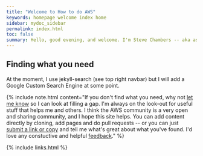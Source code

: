 ```yaml
---
title: "Welcome to How to do AWS"
keywords: homepage welcome index home
sidebar: mydoc_sidebar
permalink: index.html
toc: false
summary: Hello, good evening, and welcome. I'm Steve Chambers -- aka as <a alt='ukcloud pro on twitter' href='https://twitter.com/ukcloudpro'>ukcloudpro</a>. This is my ever-growing collection of curated cloud content focused specifically on AWS. I'm forever learning, doing and sharing so I thought I might as well get it all organized and share it properly! I hope this is useful for you, <a alt='feedback email' href='mailto:feedback@viewyonder.com'>let me know</a> what you think?
---
```


## Finding what you need

At the moment, I use jekyll-search (see top right navbar) but I will add a Google Custom Search Engine at some point.

{% include note.html content="If you don't find what you need, why not <a alt='let me know' href='mailto:feedback@viewyonder.com'>let me know</a> so I can look at filling a gap. I'm always on the look-out for useful stuff that helps me and others. I think the AWS community is a very open and sharing community, and I hope this site helps. You can add content directly by cloning, add pages and do pull requests -- or you can just <a alt='submit content' href='mailto:submissions@viewyonder.com'>submit a link or copy</a> and tell me what's great about what you've found. I'd love any  constuctive and helpful <a alt='provide feedback' href='feedback@viewyonder.com'>feedback</a>." %}

{% include links.html %}
